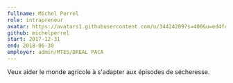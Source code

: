 ```yaml
---
fullname: Michel Perrel
role: intrapreneur
avatar: https://avatars1.githubusercontent.com/u/34424209?s=400&u=ed4fc31733a5e6e3ec3cd2396701812d0c33e801&v=4
github: michelperrel
start: 2017-12-31
end: 2018-06-30
employer: admin/MTES/DREAL PACA
---
```

Veux aider le monde agricole à s'adapter aux épisodes de sécheresse.
